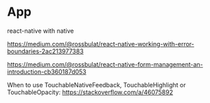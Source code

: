 # App

react-native with native


https://medium.com/@rossbulat/react-native-working-with-error-boundaries-2ac213977383

https://medium.com/@rossbulat/react-native-form-management-an-introduction-cb360187d053

When to use TouchableNativeFeedback, TouchableHighlight or TouchableOpacity: https://stackoverflow.com/a/46075892
